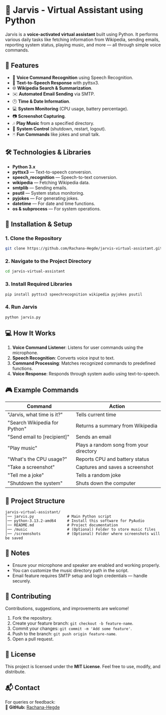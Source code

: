 # 🤖 Jarvis - Virtual Assistant using Python  

Jarvis is a **voice-activated virtual assistant** built using Python. It performs various daily tasks like fetching information from Wikipedia, sending emails, reporting system status, playing music, and more — all through simple voice commands.  

## 🚀 Features  

- 🎤 **Voice Command Recognition** using Speech Recognition.  
- 📢 **Text-to-Speech Response** with pyttsx3.  
- 🌐 **Wikipedia Search & Summarization**.  
- ✉️ **Automated Email Sending** via SMTP.  
- 🕑 **Time & Date Information**.  
- 💻 **System Monitoring** (CPU usage, battery percentage).  
- 📷 **Screenshot Capturing**.  
- 🎶 **Play Music** from a specified directory.   
- 🔌 **System Control** (shutdown, restart, logout).  
- 🃏 **Fun Commands** like jokes and small talk.  

## 🛠️ Technologies & Libraries  

- **Python 3.x**  
- **pyttsx3** — Text-to-speech conversion.  
- **speech_recognition** — Speech-to-text conversion.  
- **wikipedia** — Fetching Wikipedia data.  
- **smtplib** — Sending emails.  
- **psutil** — System status monitoring.  
- **pyjokes** — For generating jokes.  
- **datetime** — For date and time functions.  
- **os & subprocess** — For system operations.  

## 🔧 Installation & Setup  

### 1. Clone the Repository  

```bash
git clone https://github.com/Rachana-Hegde/jarvis-virtual-assistant.git
```  

### 2. Navigate to the Project Directory  

```bash
cd jarvis-virtual-assistant
```  

### 3. Install Required Libraries  

```bash
pip install pyttsx3 speechrecognition wikipedia pyjokes psutil
```  

### 4. Run Jarvis  

```bash
python jarvis.py
```  

## 💻 How It Works  

1. **Voice Command Listener**: Listens for user commands using the microphone.  
2. **Speech Recognition**: Converts voice input to text.  
3. **Command Processing**: Matches recognized commands to predefined functions.  
4. **Voice Response**: Responds through system audio using text-to-speech.  

## 🎮 Example Commands  

| Command                                | Action                                  |  
|----------------------------------------|-----------------------------------------|  
| "Jarvis, what time is it?"              | Tells current time                      |  
| "Search Wikipedia for Python"          | Returns a summary from Wikipedia        |  
| "Send email to [recipient]"             | Sends an email                          |  
| "Play music"                           | Plays a random song from your directory |  
| "What's the CPU usage?"                 | Reports CPU and battery status          |  
| "Take a screenshot"                    | Captures and saves a screenshot         |  
| "Tell me a joke"                       | Tells a random joke                     |  
| "Shutdown the system"                  | Shuts down the computer                 |  

## 📂 Project Structure  

```
jarvis-virtual-assistant/
│── jarvis.py               # Main Python script
│── python-3.13.2-amd64     # Install this software for PyAudio 
│── README.md               # Project documentation
│── /music                  # (Optional) Folder to store music files
│── /screenshots            # (Optional) Folder where screenshots will be saved
```  

## 📝 Notes  

- Ensure your microphone and speaker are enabled and working properly.  
- You can customize the music directory path in the script.  
- Email feature requires SMTP setup and login credentials — handle securely.  

## 🌟 Contributing  

Contributions, suggestions, and improvements are welcome!  

1. Fork the repository.  
2. Create your feature branch: `git checkout -b feature-name`.  
3. Commit your changes: `git commit -m 'Add some feature'`.  
4. Push to the branch: `git push origin feature-name`.  
5. Open a pull request.  

## 📄 License  

This project is licensed under the **MIT License**. Feel free to use, modify, and distribute.  

## 📬 Contact  

For queries or feedback:  
🔗 **GitHub:** [Rachana-Hegde](https://github.com/your-username)  
